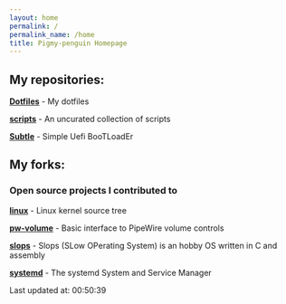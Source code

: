 ```yaml
---
layout: home
permalink: /
permalink_name: /home
title: Pigmy-penguin Homepage
---
```


## My repositories:

[**Dotfiles**](https://github.com/Pigmy-penguin/Dotfiles) - My dotfiles

[**scripts**](https://github.com/Pigmy-penguin/scripts) - An uncurated collection of scripts

[**Subtle**](https://github.com/Pigmy-penguin/Subtle) - Simple Uefi BooTLoadEr

## My forks:
### Open source projects I contributed to

[**linux**](https://github.com/Pigmy-penguin/linux) - Linux kernel source tree

[**pw-volume**](https://github.com/Pigmy-penguin/pw-volume) - Basic interface to PipeWire volume controls

[**slops**](https://github.com/Pigmy-penguin/slops) - Slops (SLow OPerating System) is an hobby OS written in C and assembly

[**systemd**](https://github.com/Pigmy-penguin/systemd) - The systemd System and Service Manager 


Last updated at: 00:50:39
